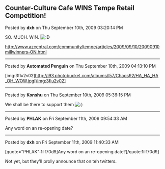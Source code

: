 ## Counter-Culture Cafe WINS Tempe Retail Competition!
Posted by **dxh** on Thu September 10th, 2009 03:20:14 PM

SO. MUCH. WIN.  <!-- s:D --><img src="{SMILIES_PATH}/icon_e_biggrin.gif" alt=":D" title="Very Happy" /><!-- s:D --> 

<http://www.azcentral.com/community/tempe/articles/2009/09/10/20090910millwinners-ON.html>

--------------------------------------------------------------------------------

Posted by **Automated Penguin** on Thu September 10th, 2009 04:13:10 PM

[img:3flu2v02]http://i93.photobucket.com/albums/l57/Chaos92/HA_HA_HA_OH_WOW.jpg[/img:3flu2v02]

--------------------------------------------------------------------------------

Posted by **Konshu** on Thu September 10th, 2009 05:36:15 PM

We shall be there to support them <!-- s:) --><img src="{SMILIES_PATH}/icon_e_smile.gif" alt=":)" title="Smile" /><!-- s:) -->

--------------------------------------------------------------------------------

Posted by **PHLAK** on Fri September 11th, 2009 09:54:33 AM

Any word on an re-opening date?

--------------------------------------------------------------------------------

Posted by **dxh** on Fri September 11th, 2009 11:40:33 AM

[quote="PHLAK":1ilf70d9]Any word on an re-opening date?[/quote:1ilf70d9]

Not yet, but they'll prolly announce that on teh twitters.
